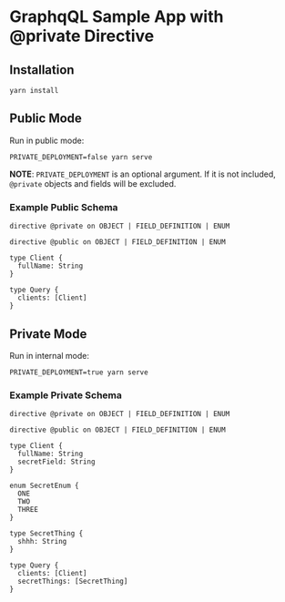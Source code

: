 # GraphqQL Sample App with @private Directive

## Installation

```
yarn install
```
## Public Mode

Run in public mode:

```
PRIVATE_DEPLOYMENT=false yarn serve
```

**NOTE**: `PRIVATE_DEPLOYMENT` is an optional argument. If it is not included, `@private` objects and fields will be excluded.

### Example Public Schema

```gql
directive @private on OBJECT | FIELD_DEFINITION | ENUM

directive @public on OBJECT | FIELD_DEFINITION | ENUM

type Client {
  fullName: String
}

type Query {
  clients: [Client]
}
```

## Private Mode

Run in internal mode:
```
PRIVATE_DEPLOYMENT=true yarn serve
```

### Example Private Schema

```gql
directive @private on OBJECT | FIELD_DEFINITION | ENUM

directive @public on OBJECT | FIELD_DEFINITION | ENUM

type Client {
  fullName: String
  secretField: String
}

enum SecretEnum {
  ONE
  TWO
  THREE
}

type SecretThing {
  shhh: String
}

type Query {
  clients: [Client]
  secretThings: [SecretThing]
}
```
